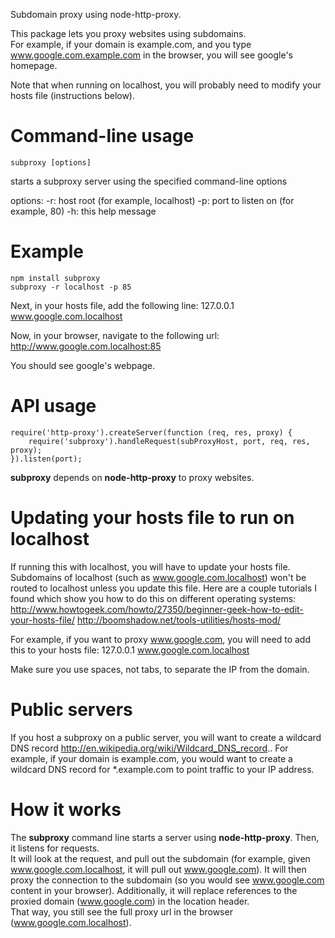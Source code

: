 Subdomain proxy using node-http-proxy.

This package lets you proxy websites using subdomains.  
For example, if your domain is example.com, and you type www.google.com.example.com in the browser, you will see google's homepage.

Note that when running on localhost, you will probably need to modify your hosts file (instructions below).

Command-line usage
==================

    subproxy [options]

starts a subproxy server using the specified command-line options

options:
	-r: host root (for example, localhost)
	-p: port to listen on (for example, 80)
	-h: this help message
	
Example
=======

    npm install subproxy
    subproxy -r localhost -p 85
	
Next, in your hosts file, add the following line:
    127.0.0.1       www.google.com.localhost	
	
Now, in your browser, navigate to the following url:
    http://www.google.com.localhost:85
	
You should see google's webpage.

API usage
=========

	require('http-proxy').createServer(function (req, res, proxy) {
		require('subproxy').handleRequest(subProxyHost, port, req, res, proxy);
	}).listen(port);
	
**subproxy** depends on **node-http-proxy** to proxy websites.

Updating your hosts file to run on localhost
============================================

If running this with localhost, you will have to update your hosts file.  
Subdomains of localhost (such as www.google.com.localhost) won't be routed to localhost unless you update this file.
Here are a couple tutorials I found which show you how to do this on different operating systems:
http://www.howtogeek.com/howto/27350/beginner-geek-how-to-edit-your-hosts-file/
http://boomshadow.net/tools-utilities/hosts-mod/

For example, if you want to proxy www.google.com, you will need to add this to your hosts file:
    127.0.0.1       www.google.com.localhost	

Make sure you use spaces, not tabs, to separate the IP from the domain.

Public servers
==============
If you host a subproxy on a public server, you will want to create a wildcard DNS record http://en.wikipedia.org/wiki/Wildcard_DNS_record..
For example, if your domain is example.com, you would want to create a wildcard DNS record for *.example.com to point traffic to your IP address.

How it works
============
    
The **subproxy** command line starts a server using **node-http-proxy**.  Then, it listens for requests.  
It will look at the request, and pull out the subdomain (for example, given www.google.com.localhost, it will pull out www.google.com).
It will then proxy the connection to the subdomain (so you would see www.google.com content in your browser).
Additionally, it will replace references to the proxied domain (www.google.com) in the location header.  
That way, you still see the full proxy url in the browser (www.google.com.localhost).

